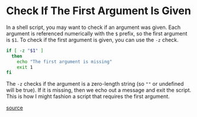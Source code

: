 # Check If The First Argument Is Given

In a shell script, you may want to check if an argument was given. Each
argument is referenced numerically with the `$` prefix, so the first argument
is `$1`. To check if the first argument is given, you can use the `-z` check.

```bash
if [ -z "$1" ]
  then
    echo "The first argument is missing"
    exit 1
fi
```

The `-z` checks if the argument is a zero-length string (so `""` or undefined
will be true). If it is missing, then we echo out a message and exit the
script. This is how I might fashion a script that requires the first argument.

[source](https://stackoverflow.com/questions/6482377/check-existence-of-input-argument-in-a-bash-shell-script)
